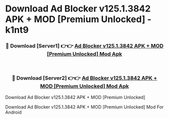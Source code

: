 # Download Ad Blocker v125.1.3842 APK + MOD [Premium Unlocked] - k1nt9


<div align="center">
<h3>🔴 Download [Server1] 👉👉 <a href="https://apk-comot.site?title=Ad_Blocker_v125.1.3842_APK_+_MOD_[Premium_Unlocked]">Ad Blocker v125.1.3842 APK + MOD [Premium Unlocked] Mod Apk</a></h3><br>
<h3>🔴 Download [Server2] 👉👉 <a href="https://apk-comot.site?title=Ad_Blocker_v125.1.3842_APK_+_MOD_[Premium_Unlocked]">Ad Blocker v125.1.3842 APK + MOD [Premium Unlocked] Mod Apk</a></h3>
</div>



Download Ad Blocker v125.1.3842 APK + MOD [Premium Unlocked] 

Download Ad Blocker v125.1.3842 APK + MOD [Premium Unlocked] Mod For Android